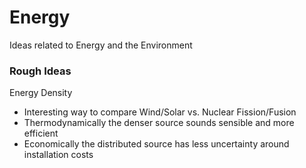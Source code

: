 # Energy
Ideas related to Energy and the Environment

### Rough Ideas
Energy Density
* Interesting way to compare Wind/Solar vs. Nuclear Fission/Fusion
* Thermodynamically the denser source sounds sensible and more efficient
* Economically the distributed source has less uncertainty around installation costs
